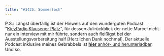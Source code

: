 ```yaml
---
title: "#1425: Sommerloch"
---
```


P.S.:
Längst überfällig ist der Hinweis auf den wunderguten Podcast 
"<a href="http://radio.klausenerplatz-kiez.de/index.php">KiezRadio Klausener Platz</a>",
für dessen Julirückblick der nette Marcel nicht nur ein Interview mit mir führte, sondern auch fleißigst bei der Ausstellungsvorbereitung half [Herzlichen Dank nochmal]. 
Der aktuelle Podcast inklusive meines Gebrabbels ist <a href="http://radio.klausenerplatz-kiez.de/index.php?permalink=12490856931805"><strong>hier</strong> anhör- und herunterladbar</a>.
Und so.
